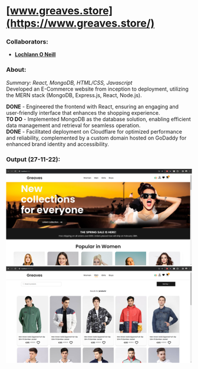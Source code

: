 <!--https://github.com/darsaveli/Readme-Markdown-Syntax-->

# [www.greaves.store](https://www.greaves.store/)
### Collaborators:
* **[Lochlann O Neill](https://github.com/lochlannoneill)**

### About:
_Summary: React, MongoDB, HTML/CSS, Javascript_  
Developed an E-Commerce website from inception to deployment, utilizing the MERN stack (MongoDB, Express.js, React, Node.js).  
  
**DONE** - Engineered the frontend with React, ensuring an engaging and user-friendly interface that enhances the shopping experience.  
**TO DO** - Implemented MongoDB as the database solution, enabling efficient data management and retrieval for seamless operation.  
**DONE** - Facilitated deployment on Cloudflare for optimized performance and reliability, complemented by a custom domain hosted on GoDaddy for enhanced brand identity and accessibility.  

### Output (27-11-22):
![26-02-2024_1](https://github.com/lochlannoneill/greaves/blob/main/screenshots/26-02-2024_1.png?raw=true)  
![26-02-2024_2](https://github.com/lochlannoneill/greaves/blob/main/screenshots/26-02-2024_2.png?raw=true)  
